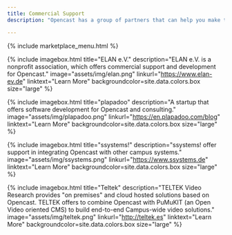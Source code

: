 ```yaml
---
title: Commercial Support
description: "Opencast has a group of partners that can help you make the most informed decisions when designing and deploying your custom video capture solution. We strive to build a healthy ecosystem of consultants and technology providers all of which have been vetted by the community and validated by its users."

---
```

{% include marketplace_menu.html %}

{% include imagebox.html
title="ELAN e.V."
description="ELAN e.V. is a nonprofit association, which offers commercial support and development for Opencast."
image="assets/img/elan.png"
linkurl="https://www.elan-ev.de"
linktext="Learn More"
backgroundcolor=site.data.colors.box
size="large"
%}

{% include imagebox.html
title="plapadoo"
description="A startup that offers software development for Opencast and consulting."
image="assets/img/plapadoo.png"
linkurl="https://en.plapadoo.com/blog"
linktext="Learn More"
backgroundcolor=site.data.colors.box
size="large"
%}

{% include imagebox.html
title="ssystems!"
description="ssystems! offer support in integrating Opencast with other campus systems."
image="assets/img/ssystems.png"
linkurl="https://www.ssystems.de"
linktext="Learn More"
backgroundcolor=site.data.colors.box
size="large"
%}

{% include imagebox.html
title="Teltek"
description="TELTEK Video Research provides \"on premises\" and cloud hosted solutions based on Opencast. TELTEK offers to combine Opencast with PuMuKIT (an Open Video oriented CMS) to build end-to-end Campus-wide video solutions."
image="assets/img/teltek.png"
linkurl="http://teltek.es"
linktext="Learn More"
backgroundcolor=site.data.colors.box
size="large"
%}
